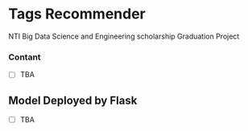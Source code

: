 # Tags Recommender 
NTI Big Data Science and Engineering scholarship Graduation Project

### Contant
- [ ] TBA

## Model Deployed by Flask
- [ ] TBA
